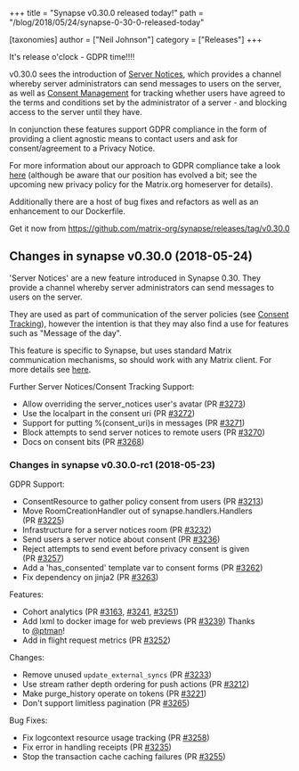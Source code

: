 +++
title = "Synapse v0.30.0 released today!"
path = "/blog/2018/05/24/synapse-0-30-0-released-today"

[taxonomies]
author = ["Neil Johnson"]
category = ["Releases"]
+++

It's release o'clock - GDPR time!!!!

v0.30.0 sees the introduction of <a href="https://github.com/matrix-org/synapse/blob/master/docs/server_notices.md">Server Notices</a>, which provides a channel whereby server administrators can send messages to users on the server, as well as <a href="https://github.com/matrix-org/synapse/blob/master/docs/consent_tracking.md">Consent Management</a> for tracking whether users have agreed to the terms and conditions set by the administrator of a server - and blocking access to the server until they have.


In conjunction these features support GDPR compliance in the form of providing a client agnostic means to contact users and ask for consent/agreement to a Privacy Notice.

For more information about our approach to GDPR compliance take a look <a href="/blog/2018/05/08/gdpr-compliance-in-matrix/">here</a> (although be aware that our position has evolved a bit; see the upcoming new privacy policy for the Matrix.org homeserver for details).

Additionally there are a host of bug fixes and refactors as well as an enhancement to our Dockerfile.

Get it now from <a href="https://github.com/matrix-org/synapse/releases/tag/v0.30.0">https://github.com/matrix-org/synapse/releases/tag/v0.30.0</a>
<div class="release clearfix label-latest">
<div class="release-body commit open float-left">
<div class="markdown-body">
<h2>Changes in synapse v0.30.0 (2018-05-24)</h2>
'Server Notices' are a new feature introduced in Synapse 0.30. They provide a
channel whereby server administrators can send messages to users on the server.

They are used as part of communication of the server policies (see <a href="https://github.com/matrix-org/synapse/blob/master/docs/consent_tracking.md">Consent Tracking</a>),
however the intention is that they may also find a use for features such
as "Message of the day".

This feature is specific to Synapse, but uses standard Matrix communication mechanisms,
so should work with any Matrix client. For more details see <a href="https://github.com/matrix-org/synapse/blob/master/docs/server_notices.md">here</a>. <a href="https://github.com/matrix-org/synapse/blob/master/docs/server_notices.md"><code></code></a>

Further Server Notices/Consent Tracking Support:
<ul>
 	<li>Allow overriding the server_notices user's avatar (PR <a class="issue-link js-issue-link" href="https://github.com/matrix-org/synapse/pull/3273" data-error-text="Failed to load issue title" data-id="325788990" data-permission-text="Issue title is private" data-url="https://github.com/matrix-org/synapse/issues/3273">#3273</a>)</li>
 	<li>Use the localpart in the consent uri (PR <a class="issue-link js-issue-link" href="https://github.com/matrix-org/synapse/pull/3272" data-error-text="Failed to load issue title" data-id="325732749" data-permission-text="Issue title is private" data-url="https://github.com/matrix-org/synapse/issues/3272">#3272</a>)</li>
 	<li>Support for putting %(consent_uri)s in messages (PR <a class="issue-link js-issue-link" href="https://github.com/matrix-org/synapse/pull/3271" data-error-text="Failed to load issue title" data-id="325731335" data-permission-text="Issue title is private" data-url="https://github.com/matrix-org/synapse/issues/3271">#3271</a>)</li>
 	<li>Block attempts to send server notices to remote users (PR <a class="issue-link js-issue-link" href="https://github.com/matrix-org/synapse/pull/3270" data-error-text="Failed to load issue title" data-id="325706652" data-permission-text="Issue title is private" data-url="https://github.com/matrix-org/synapse/issues/3270">#3270</a>)</li>
 	<li>Docs on consent bits (PR <a class="issue-link js-issue-link" href="https://github.com/matrix-org/synapse/pull/3268" data-error-text="Failed to load issue title" data-id="325692950" data-permission-text="Issue title is private" data-url="https://github.com/matrix-org/synapse/issues/3268">#3268</a>)</li>
</ul>
</div>
</div>
</div>
<div class="release clearfix label-prerelease">
<div class="release-body commit open float-left">
<div class="markdown-body">
<h3>Changes in synapse v0.30.0-rc1 (2018-05-23)</h3>
GDPR Support:
<ul>
 	<li>ConsentResource to gather policy consent from users (PR <a class="issue-link js-issue-link" href="https://github.com/matrix-org/synapse/pull/3213" data-error-text="Failed to load issue title" data-id="322329950" data-permission-text="Issue title is private" data-url="https://github.com/matrix-org/synapse/issues/3213">#3213</a>)</li>
 	<li>Move RoomCreationHandler out of synapse.handlers.Handlers (PR <a class="issue-link js-issue-link" href="https://github.com/matrix-org/synapse/pull/3225" data-error-text="Failed to load issue title" data-id="323966891" data-permission-text="Issue title is private" data-url="https://github.com/matrix-org/synapse/issues/3225">#3225</a>)</li>
 	<li>Infrastructure for a server notices room (PR <a class="issue-link js-issue-link" href="https://github.com/matrix-org/synapse/pull/3232" data-error-text="Failed to load issue title" data-id="324110323" data-permission-text="Issue title is private" data-url="https://github.com/matrix-org/synapse/issues/3232">#3232</a>)</li>
 	<li>Send users a server notice about consent (PR <a class="issue-link js-issue-link" href="https://github.com/matrix-org/synapse/pull/3236" data-error-text="Failed to load issue title" data-id="324363121" data-permission-text="Issue title is private" data-url="https://github.com/matrix-org/synapse/issues/3236">#3236</a>)</li>
 	<li>Reject attempts to send event before privacy consent is given (PR <a class="issue-link js-issue-link" href="https://github.com/matrix-org/synapse/pull/3257" data-error-text="Failed to load issue title" data-id="325182001" data-permission-text="Issue title is private" data-url="https://github.com/matrix-org/synapse/issues/3257">#3257</a>)</li>
 	<li>Add a 'has_consented' template var to consent forms (PR <a class="issue-link js-issue-link" href="https://github.com/matrix-org/synapse/pull/3262" data-error-text="Failed to load issue title" data-id="325308498" data-permission-text="Issue title is private" data-url="https://github.com/matrix-org/synapse/issues/3262">#3262</a>)</li>
 	<li>Fix dependency on jinja2 (PR <a class="issue-link js-issue-link tooltipped tooltipped-ne" href="https://github.com/matrix-org/synapse/pull/3263" data-error-text="Failed to load issue title" data-id="325308826" data-permission-text="Issue title is private" aria-label="#3263, Fix dependency on jinja2">#3263</a>)</li>
</ul>
Features:
<ul>
 	<li>Cohort analytics (PR <a class="issue-link js-issue-link" href="https://github.com/matrix-org/synapse/pull/3163" data-error-text="Failed to load issue title" data-id="319174463" data-permission-text="Issue title is private" data-url="https://github.com/matrix-org/synapse/issues/3163">#3163</a>, <a class="issue-link js-issue-link" href="https://github.com/matrix-org/synapse/pull/3241" data-error-text="Failed to load issue title" data-id="324442563" data-permission-text="Issue title is private" data-url="https://github.com/matrix-org/synapse/issues/3241">#3241</a>, <a class="issue-link js-issue-link" href="https://github.com/matrix-org/synapse/pull/3251" data-error-text="Failed to load issue title" data-id="324872139" data-permission-text="Issue title is private" data-url="https://github.com/matrix-org/synapse/issues/3251">#3251</a>)</li>
 	<li>Add lxml to docker image for web previews (PR <a class="issue-link js-issue-link" href="https://github.com/matrix-org/synapse/pull/3239" data-error-text="Failed to load issue title" data-id="324408394" data-permission-text="Issue title is private" data-url="https://github.com/matrix-org/synapse/issues/3239">#3239</a>) Thanks to <a class="user-mention" href="https://github.com/ptman" data-hovercard-user-id="24669" data-octo-click="hovercard-link-click" data-octo-dimensions="link_type:self" aria-describedby="hovercard-aria-description">@ptman</a>!</li>
 	<li>Add in flight request metrics (PR <a class="issue-link js-issue-link" href="https://github.com/matrix-org/synapse/pull/3252" data-error-text="Failed to load issue title" data-id="324955805" data-permission-text="Issue title is private" data-url="https://github.com/matrix-org/synapse/issues/3252">#3252</a>)</li>
</ul>
Changes:
<ul>
 	<li>Remove unused <code>update_external_syncs</code> (PR <a class="issue-link js-issue-link" href="https://github.com/matrix-org/synapse/pull/3233" data-error-text="Failed to load issue title" data-id="324114741" data-permission-text="Issue title is private" data-url="https://github.com/matrix-org/synapse/issues/3233">#3233</a>)</li>
 	<li>Use stream rather depth ordering for push actions (PR <a class="issue-link js-issue-link" href="https://github.com/matrix-org/synapse/pull/3212" data-error-text="Failed to load issue title" data-id="322319018" data-permission-text="Issue title is private" data-url="https://github.com/matrix-org/synapse/issues/3212">#3212</a>)</li>
 	<li>Make purge_history operate on tokens (PR <a class="issue-link js-issue-link" href="https://github.com/matrix-org/synapse/pull/3221" data-error-text="Failed to load issue title" data-id="323268684" data-permission-text="Issue title is private" data-url="https://github.com/matrix-org/synapse/issues/3221">#3221</a>)</li>
 	<li>Don't support limitless pagination (PR <a class="issue-link js-issue-link" href="https://github.com/matrix-org/synapse/pull/3265" data-error-text="Failed to load issue title" data-id="325389253" data-permission-text="Issue title is private" data-url="https://github.com/matrix-org/synapse/issues/3265">#3265</a>)</li>
</ul>
Bug Fixes:
<ul>
 	<li>Fix logcontext resource usage tracking (PR <a class="issue-link js-issue-link" href="https://github.com/matrix-org/synapse/pull/3258" data-error-text="Failed to load issue title" data-id="325229997" data-permission-text="Issue title is private" data-url="https://github.com/matrix-org/synapse/issues/3258">#3258</a>)</li>
 	<li>Fix error in handling receipts (PR <a class="issue-link js-issue-link tooltipped tooltipped-ne" href="https://github.com/matrix-org/synapse/pull/3235" data-error-text="Failed to load issue title" data-id="324313546" data-permission-text="Issue title is private" aria-label="#3235, Fix error in handling receipts">#3235</a>)</li>
 	<li>Stop the transaction cache caching failures (PR <a class="issue-link js-issue-link" href="https://github.com/matrix-org/synapse/pull/3255" data-error-text="Failed to load issue title" data-id="324972872" data-permission-text="Issue title is private" data-url="https://github.com/matrix-org/synapse/issues/3255">#3255</a>)</li>
</ul>
</div>
</div>
</div>
